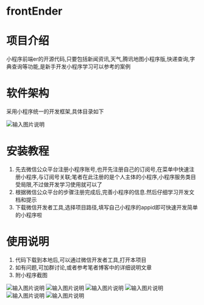 # frontEnder
# 项目介绍
小程序前端er的开源代码,只要包括新闻资讯,天气,腾讯地图小程序版,快递查询,字典查询等功能,是新手开发小程序学习可以参考的案例
# 软件架构
采用小程序统一的开发框架,具体目录如下

  ![输入图片说明](https://ftp.bmp.ovh/imgs/2019/12/0a1d0006bbb4cca0.png "屏幕截图.png")
           
# 安装教程
1.	先去微信公众平台注册小程序账号,也开先注册自己的订阅号,在菜单中快速注册小程序,与订阅号关联;笔者在此注册的是个人主体的小程序,小程序服务类目受局限,不过做开发学习使用就可以了
2.	根据微信公众平台的步骤注册完成后,完善小程序的信息.然后仔细学习开发文档和提示
3.	下载微信开发者工具,选择项目路径,填写自己小程序的appid即可快速开发简单的小程序啦
# 使用说明
1.	代码下载到本地后,可以通过微信开发者工具,打开本项目
2.	如有问题,可加群讨论,或者参考笔者博客中的详细说明文章
3.	附小程序截图


![输入图片说明](https://ws1.sinaimg.cn/large/006Hpjkyly1gahet0kabhj30d90jq139.jpg "屏幕截图.jpg")
![输入图片说明](https://ws1.sinaimg.cn/large/006Hpjkyly1gaheszwm3yj30b80jiwg7.jpg "屏幕截图.jpg")
![输入图片说明](https://ws1.sinaimg.cn/large/006Hpjkyly1gahet0aejfj30dr0m3wkz.jpg "屏幕截图.jpg")
![输入图片说明](https://ws1.sinaimg.cn/large/006Hpjkyly1gahet0lko3j30bl0kawl1.jpg "屏幕截图.jpg")
![输入图片说明](https://ws1.sinaimg.cn/large/006Hpjkyly1gahet0ka14j30bc0k144v.jpg "屏幕截图.jpg")
![输入图片说明](https://ws1.sinaimg.cn/large/006Hpjkyly1gaheszwm3yj30b80jiwg7.jpg "屏幕截图.jpg")

